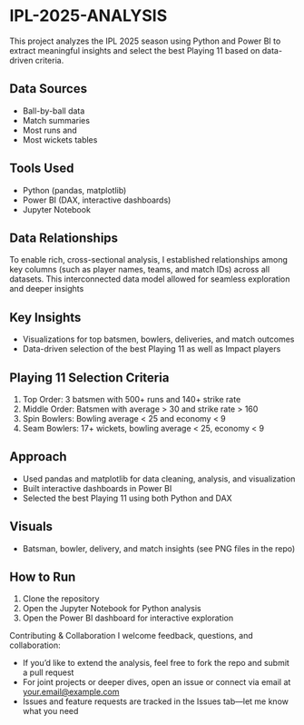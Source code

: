 # IPL-2025-ANALYSIS

This project analyzes the IPL 2025 season using Python and Power BI to extract meaningful insights and select the best Playing 11 based on data-driven criteria.

## Data Sources
- Ball-by-ball data
- Match summaries
- Most runs and 
- Most wickets tables

## Tools Used
- Python (pandas, matplotlib)
- Power BI (DAX, interactive dashboards)
- Jupyter Notebook


## Data Relationships
To enable rich, cross-sectional analysis, I established relationships among key columns (such as player names, teams, and match IDs) across all datasets. This interconnected data model allowed for seamless exploration and deeper insights

## Key Insights
- Visualizations for top batsmen, bowlers, deliveries, and match outcomes
- Data-driven selection of the best Playing 11 as well as Impact players

## Playing 11 Selection Criteria
1. Top Order: 3 batsmen with 500+ runs and 140+ strike rate
2. Middle Order: Batsmen with average > 30 and strike rate > 160
3. Spin Bowlers: Bowling average < 25 and economy < 9
4. Seam Bowlers: 17+ wickets, bowling average < 25, economy < 9

## Approach
- Used pandas and matplotlib for data cleaning, analysis, and visualization
- Built interactive dashboards in Power BI
- Selected the best Playing 11 using both Python and DAX

## Visuals
- Batsman, bowler, delivery, and match insights (see PNG files in the repo)

## How to Run
1. Clone the repository
2. Open the Jupyter Notebook for Python analysis
3. Open the Power BI dashboard for interactive exploration

Contributing & Collaboration
I welcome feedback, questions, and collaboration:
- If you’d like to extend the analysis, feel free to fork the repo and submit a pull request
- For joint projects or deeper dives, open an issue or connect via email at your.email@example.com
- Issues and feature requests are tracked in the Issues tab—let me know what you need

